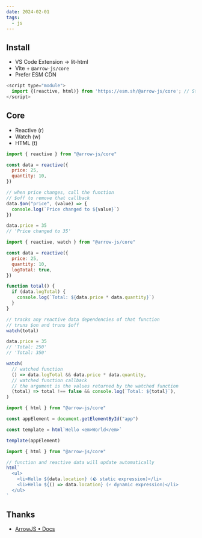 ```yaml
---
date: 2024-02-01
tags:
  - js
---
```


## Install

- VS Code Extension -> lit-html
- Vite + `@arrow-js/core`
- Prefer ESM CDN

```js
<script type="module">
  import {(reactive, html)} from 'https://esm.sh/@arrow-js/core'; // Start your app here!
</script>
```

## Core

- Reactive (r)
- Watch (w)
- HTML (t)

```js
import { reactive } from "@arrow-js/core"

const data = reactive({
  price: 25,
  quantity: 10,
})

// when price changes, call the function
// $off to remove that callback
data.$on("price", (value) => {
  console.log(`Price changed to ${value}`)
})

data.price = 35
// 'Price changed to 35'
```

```js
import { reactive, watch } from "@arrow-js/core"

const data = reactive({
  price: 25,
  quantity: 10,
  logTotal: true,
})

function total() {
  if (data.logTotal) {
    console.log(`Total: ${data.price * data.quantity}`)
  }
}

// tracks any reactive data dependencies of that function
// truns $on and truns $off
watch(total)

data.price = 35
// 'Total: 250'
// 'Total: 350'
```

```js
watch(
  // watched function
  () => data.logTotal && data.price * data.quantity,
  // watched function callback
  // the argument is the values returned by the watched function
  (total) => total !== false && console.log(`Total: ${total}`),
)
```

```js
import { html } from "@arrow-js/core"

const appElement = document.getElementById("app")

const template = html`Hello <em>World</em>`

template(appElement)
```

```js
import { html } from "@arrow-js/core"

// function and reactive data will update automatically
html`
  <ul>
    <li>Hello ${data.location} (🪨 static expression)</li>
    <li>Hello ${() => data.location} (⚡ dynamic expression)</li>
  </ul>
`
```

## Thanks

- [ArrowJS • Docs](https://www.arrow-js.com/docs/)
